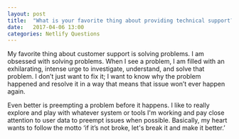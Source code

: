 ```yaml
---
layout: post
title:  "What is your favorite thing about providing technical support?"
date:   2017-04-06 13:00
categories: Netlify Questions
---
```


My favorite thing about customer support is solving problems. I am obsessed with solving problems. When I see a problem, I am filled with an exhilarating, intense urge to investigate, understand, and solve that problem. I don’t just want to fix it; I want to know why the problem happened and resolve it in a way that means that issue won’t ever happen again. 

Even better is preempting a problem before it happens. I like to really explore and play with whatever system or tools I'm working and pay close attention to user data to preempt issues when possible. Basically, my heart wants to follow the motto ‘if it’s not broke, let's break it and make it better.’
